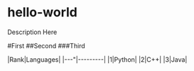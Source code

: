 # hello-world
Description Here


#First
##Second
###Third

|Rank|Languages|
|---"|---------|
|1|Python|
|2|C++|
|3|Java|
